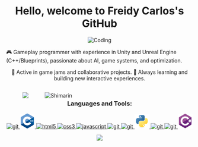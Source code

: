 <div align="center">

<h1>Hello, welcome to Freidy Carlos's GitHub</h1>

<img alt="Coding" width="50" src="https://s3.ezgif.com/tmp/ezgif-3c1822f3bc1e91.gif">

</div>


🎮 Gameplay programmer with experience in Unity and Unreal Engine (C++/Blueprints), passionate about AI, game systems, and optimization.

<p align= "center">
  📌 Active in game jams and collaborative projects.
  🔗 Always learning and building new interactive experiences.
</p>

##

 <img align="right" width="400" alt="Shimarin" src="https://i.pinimg.com/736x/4c/65/5c/4c655cbf549069dbe31fbf8ab4319c15.jpg"/> 

<h3 align="center"><img src = "https://media2.giphy.com/media/QssGEmpkyEOhBCb7e1/giphy.gif?cid=ecf05e47a0n3gi1bfqntqmob8g9aid1oyj2wr3ds3mg700bl&rid=giphy.gif" width = 21px> Languages and Tools: </h3>


<p align="center"> 

  <a href="" target="_blank"> 
    <img src="https://skillicons.dev/icons?i=unreal" alt="git" width="40" height="40"/>
  </a>

  <a href="" target="_blank"> 
    <img src="https://github.com/devicons/devicon/blob/master/icons/cplusplus/cplusplus-original.svg" alt="git" width="40" height="40"/>
  </a>
  
  <a href="" target="_blank"> 
    <img src="https://img.icons8.com/color/48/000000/html-5--v1.png" alt="html5" width="40" height="40"/> 
  </a>
  
  <a href="" target="_blank"> 
    <img src="https://img.icons8.com/color/48/000000/css3.png" alt="css3" width="40" height="40"/> 
  </a>

  <a href="" target="_blank"> 
    <img src="https://skillicons.dev/icons?i=js" alt="javascript" width="40" height="40"/> 
  </a> 
  
  <a href="" target="_blank"> 
    <img src="https://skillicons.dev/icons?i=postgres" alt="git" width="40" height="40"/>
  </a>

  <a href="" target="_blank"> 
    <img src="https://skillicons.dev/icons?i=postman" alt="git" width="40" height="40"/>
  </a>
  
  <a href="" target="_blank"> 
    <img src="https://raw.githubusercontent.com/devicons/devicon/master/icons/python/python-original.svg" alt="python" width="40" height="40"/> 
  </a>  
  
  <a href="" target="_blank"> 
    <img src="https://www.vectorlogo.zone/logos/git-scm/git-scm-icon.svg" alt="git" width="40" height="40"/>
  </a>

  <a href="" target="_blank"> 
    <img src="https://skillicons.dev/icons?i=unity" alt="git" width="40" height="40"/>
  </a>

  <a href="" target="_blank"> 
    <img src="https://github.com/devicons/devicon/blob/master/icons/csharp/csharp-original.svg" alt="git" width="40" height="40"/>
  </a>
  
</p>

<p align= "center">
  <img height= "150" src="https://github-readme-stats.vercel.app/api/top-langs/?username=FreidyCarlos&theme=react&layout=compact"/>
</p>
